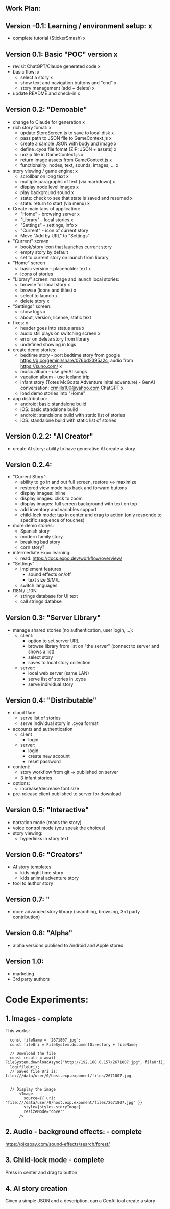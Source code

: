 Work Plan:
----------

## Version -0.1: Learning / environment setup: x
- complete tutorial (StickerSmash) x

## Version 0.1: Basic "POC" version x
- revisit ChatGPT/Claude generated code x
- basic flow: x
   - select a story x
   - show text and navigation buttons and "end" x
   - story management (add + delete) x
- update README and check-in x

## Version 0.2: "Demoable"
- change to Claude for generation x
- rich story fomat: x
   - update StoreScreen.js to save to local disk x
   - pass path to JSON file to GameContext.js x
   - create a sample JSON with body and image x
   - define .cyoa file fomat (ZIP: JSON + assets) x
   - unzip file in GameContext.js x
   - return image assets from GameContext.js x
   - functionality: nodes, text, sounds, images, ... x
- story viewing / game engine: x
   - scrollbar on long text x
   - multiple paragraphs of text (via markdown) x
   - display node level images x
   - play background sound x
   - state: check to see that state is saved and resumed x
   - state: return to start (via menu) x
- Create main tabs of application:
   - "Home" - browsing server x
   - "Library" - local stories x
   - "Settings" - settings, info x
   - "Current" - icon of current story
   - Move "Add by URL" to "Settings"
- "Current" screen
   - book/story icon that launches current story
   - empty story by default
   - set to current story on launch from library
- "Home" screen
   - basic version - placeholder text x
   - icons of stories 
- "Library" screen: manage and launch local stories:
   - browse for local story x
   - browse (icons and titles) x
   - select to launch x
   - delete story x
- "Settings" screen:
   - show logs x
   - about, version, license, static text
- fixes: x
   - header goes into status area x
   - audio still plays on switching screen x
   - error on delete story from library
   - undefined showing in logs
- create demo stories:
   - bedtime story - port bedtime story from google https://g.co/gemini/share/076bd2395a2c, audio from https://suno.com/ x
   - music album - use genAI songs
   - vacation album - use Iceland trip
   - infant story (Totes McGoats Adventure inital adventure) - GenAI conversation: crmills100@yahoo.com ChatGPT x
   - load demo stories into "Home"
- app distribution:
   - android: basic standalone build
   - iOS: basic standalone build
   - android: standalone build with static list of stories
   - iOS: standalone build with static list of stories

## Version 0.2.2: "AI Creator"
- create AI story: ability to have generative AI create a story

## Version 0.2.4:
- "Current Story":
   - ability to go in and out full screen, restore <-> maximize
   - restored view mode has back and forward buttons
   - display images: inline
   - display images: click to zoom
   - display images: full screen background with text on top
   - add inventory and variables support
   - child-lock mode: tap in center and drag to action (only responde to specific sequence of touches)
- more demo stories:
   - Spanish story
   - modern family story
   - breaking bad story
   - corn story?
- intermediate Expo learning:
   - read: https://docs.expo.dev/workflow/overview/
- "Settings"
   - implement features
      - sound effects on/off
      - text size S/M/L
   - switch languages
- I18N / L10N
   - strings database for UI text
   - call strings databse

## Version 0.3: "Server Library"
- manage shared stories (no authentication, user login, ...):
   - client:
      - option to set server URL
      - browse library from list on "the server" (connect to server and shows a list)
      - select story
      - saves to local story collection
   - server:
      - local web server (same LAN)
      - serve list of stories in .cyoa
      - serve individual story

## Version 0.4: "Distributable"
- cloud flare
   - serve list of stories
   - serve individual story in .cyoa format
- accounts and authentication
    - client
      - login
    - server:
      - login
      - create new account
      - reset password
- content:
   - story workflow from git -> published on server
   - 3 infant stories
- options:
   - increase/decrease font size
- pre-release client published to server for download

## Version 0.5: "Interactive"
- narration mode (reads the story)
- voice control mode (you speak the choices)
- story viewing:
   - hyperlinks in story text

## Version 0.6: "Creators"
- AI story templates
  - kids night time story
  - kids animal adventure story
- tool to author story

## Version 0.7: "
- more advanced story library (searching, browsing, 3rd party contribution)

## Version 0.8: "Alpha"
- alpha versions publised to Android and Apple stored

## Version 1.0:
- marketing
- 3rd party authors




# Code Experiments:

## 1. Images - complete

This works:

      const fileName = `2671807.jpg`;
      const fileUri = FileSystem.documentDirectory + fileName;

      // Download the file
      const result = await FileSystem.downloadAsync("http://192.168.0.157/2671807.jpg", fileUri);
      log(fileUri);      
      // Saved file Uri is: file:///data/user/0/host.exp.exponent/files/2671807.jpg


      // Display the image
          <Image
            source={{ uri: "file:///data/user/0/host.exp.exponent/files/2671807.jpg" }}
            style={styles.storyImage}
            resizeMode="cover"
          />


## 2. Audio - background effects: - complete

https://pixabay.com/sound-effects/search/forest/

## 3. Child-lock mode - complete

Press in center and drag to button

## 4. AI story creation

Given a simple JSON and a description, can a GenAI tool create a story
